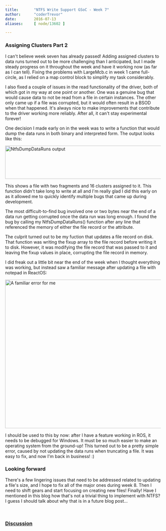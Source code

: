 ```yaml
---
title:       "NTFS Write Support GSoC - Week 7"
author:      "coderTrevor"
date:        2016-07-13
aliases:     [ node/13602 ]

---
```


<h3>Assigning Clusters Part 2</h3>

<p>I can't believe week seven has already passed! Adding assigned clusters to data runs turned out to be more challenging than I anticipated, but I made steady progress on it throughout the week and have it working now (as far as I can tell). Fixing the problems with LargeMcb.c in week 1 came full-circle, as I relied on a map control block to simplify my task considerably.</p>

<p>I also fixed a couple of issues in the read functionality of the driver, both of which got in my way at one point or another. One was a genuine bug that would cause data to not be read from a file in certain instances. The other only came up if a file was corrupted, but it would often result in a BSOD when that happened. It's always nice to make improvements that contribute to the driver working more reliably. After all, it can't stay experimental forever!</p>

<p>One decision I made early on in the week was to write a function that would dump the data runs in both binary and interpreted form. The output looks like this:</p>

<p><img src="/sites/default/files/imagepicker/49142/DataRunsDump.png" alt="NtfsDumpDataRuns output"  class="imgp_img" width="527" height="107" /></p>

<p>This shows a file with two fragments and 16 clusters assigned to it. This function didn't take long to write at all and I'm really glad I did this early on as it allowed me to quickly identify multiple bugs that came up during development.</p>

<p>The most difficult-to-find bug involved one or two bytes near the end of a data run getting corrupted once the data run was long enough. I found the bug by calling my NtfsDumpDataRuns() function after any line that referenced the memory of either the file record or the attribute.</p>

<p>The culprit turned out to be my fuction that updates a file record on disk. That function was writing the fixup array to the file record before writing it to disk. However, it was modifying the file record that was passed to it and leaving the fixup values in place, corrupting the file record in memory.</p>

<p>I did freak out a little bit near the end of the week when I thought everything was working, but instead saw a familiar message after updating a file with notepad in ReactOS:</p>

<p><a href="/sites/default/files/imagepicker/49142/familiar_error.png" title="A familiar error for me" target="_blank"><img src="/sites/default/files/imagepicker/49142/familiar_error.png" alt="A familiar error for me"  class="imgp_img" width="640" height="479" /></a></p>

<p>I should be used to this by now: after I have a feature working in ROS, it needs to be debugged for Windows. It must be so much easier to make an operating system from the ground-up! This turned out to be a pretty simple error, caused by not updating the data runs when truncating a file. It was easy to fix, and now I'm back in business! :)</p>

<p><h3>Looking forward</h3></p>

<p>There's a few lingering issues that need to be addressed related to updating a file's size, and I hope to fix all of the major ones during week 8. Then I need to shift gears and start focusing on creating new files! Finally! Have I mentioned in this blog how that's not a trivial thing to implement with NTFS? I guess I should talk about why that is in a future blog post...</p>

<p><br></p>
<h3><a href="https://www.reactos.org/forum/viewtopic.php?f=2&t=15599">Discussion</a></h3>
